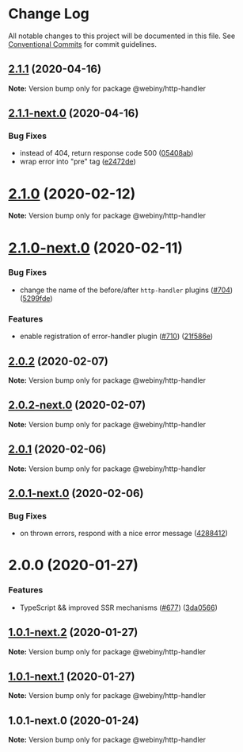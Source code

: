 # Change Log

All notable changes to this project will be documented in this file.
See [Conventional Commits](https://conventionalcommits.org) for commit guidelines.

## [2.1.1](https://github.com/webiny/webiny-js/compare/@webiny/http-handler@2.1.1-next.0...@webiny/http-handler@2.1.1) (2020-04-16)

**Note:** Version bump only for package @webiny/http-handler





## [2.1.1-next.0](https://github.com/webiny/webiny-js/compare/@webiny/http-handler@2.1.0...@webiny/http-handler@2.1.1-next.0) (2020-04-16)


### Bug Fixes

* instead of 404, return response code 500 ([05408ab](https://github.com/webiny/webiny-js/commit/05408ab78b35ae55d67ecb6d6d8d800c1d312b78))
* wrap error into "pre" tag ([e2472de](https://github.com/webiny/webiny-js/commit/e2472de05b59feae0ce97f9eea0d770ad85c1f3a))





# [2.1.0](https://github.com/webiny/webiny-js/compare/@webiny/http-handler@2.1.0-next.0...@webiny/http-handler@2.1.0) (2020-02-12)

**Note:** Version bump only for package @webiny/http-handler





# [2.1.0-next.0](https://github.com/webiny/webiny-js/compare/@webiny/http-handler@2.0.2...@webiny/http-handler@2.1.0-next.0) (2020-02-11)


### Bug Fixes

* change the name of the before/after `http-handler` plugins ([#704](https://github.com/webiny/webiny-js/issues/704)) ([5299fde](https://github.com/webiny/webiny-js/commit/5299fdeff94105a345ef72e997e2abcd5ed694fe))


### Features

* enable registration of error-handler plugin ([#710](https://github.com/webiny/webiny-js/issues/710)) ([21f586e](https://github.com/webiny/webiny-js/commit/21f586e11ee89be15753f10e231ee5463b73c435))





## [2.0.2](https://github.com/webiny/webiny-js/compare/@webiny/http-handler@2.0.2-next.0...@webiny/http-handler@2.0.2) (2020-02-07)

**Note:** Version bump only for package @webiny/http-handler





## [2.0.2-next.0](https://github.com/webiny/webiny-js/compare/@webiny/http-handler@2.0.1...@webiny/http-handler@2.0.2-next.0) (2020-02-07)

**Note:** Version bump only for package @webiny/http-handler





## [2.0.1](https://github.com/webiny/webiny-js/compare/@webiny/http-handler@2.0.1-next.0...@webiny/http-handler@2.0.1) (2020-02-06)

**Note:** Version bump only for package @webiny/http-handler





## [2.0.1-next.0](https://github.com/webiny/webiny-js/compare/@webiny/http-handler@2.0.0...@webiny/http-handler@2.0.1-next.0) (2020-02-06)


### Bug Fixes

* on thrown errors, respond with a nice error message ([4288412](https://github.com/webiny/webiny-js/commit/4288412e4a2d2267bd994be575daf3a06ff2f254))





# 2.0.0 (2020-01-27)


### Features

* TypeScript && improved SSR mechanisms ([#677](https://github.com/webiny/webiny-js/issues/677)) ([3da0566](https://github.com/webiny/webiny-js/commit/3da0566f29e1d46df0e7c357be0b42bdaa4c7d2b))





## [1.0.1-next.2](https://github.com/webiny/webiny-js/compare/@webiny/http-handler@1.0.1-next.1...@webiny/http-handler@1.0.1-next.2) (2020-01-27)

**Note:** Version bump only for package @webiny/http-handler





## [1.0.1-next.1](https://github.com/webiny/webiny-js/compare/@webiny/http-handler@1.0.1-next.0...@webiny/http-handler@1.0.1-next.1) (2020-01-27)

**Note:** Version bump only for package @webiny/http-handler





## 1.0.1-next.0 (2020-01-24)

**Note:** Version bump only for package @webiny/http-handler
